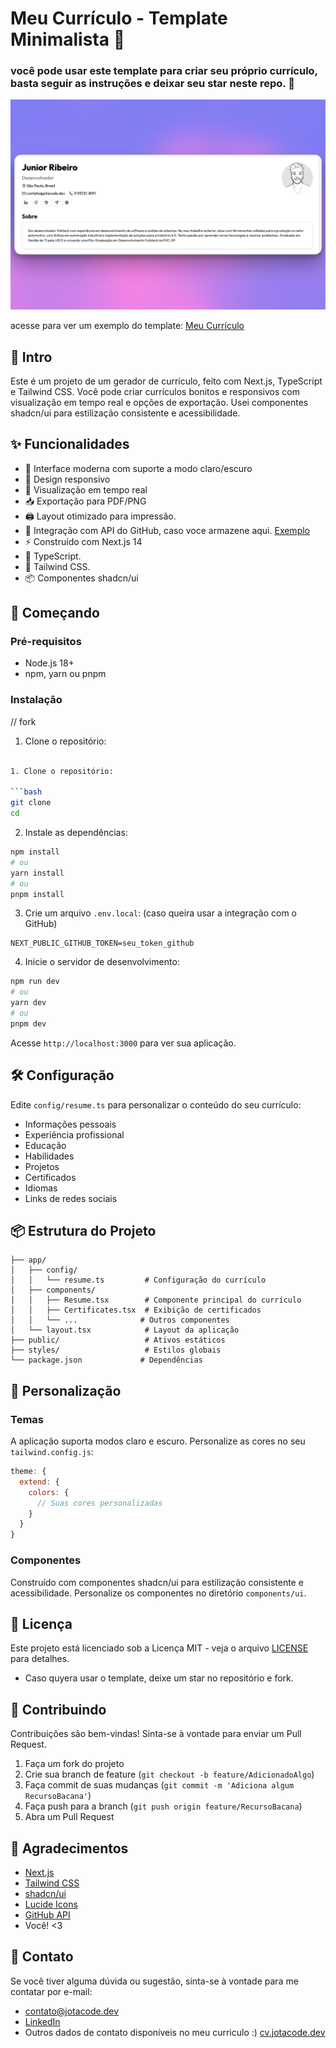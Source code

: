 # Meu Currículo - Template Minimalista 📄

### você pode usar este template para criar seu próprio currículo, basta seguir as instruções e deixar seu star neste repo. 💫

<img src="public/cv.png" alt="Prévia do Gerador de CV">

acesse para ver um exemplo do template: [Meu Currículo](https://cv.jotacode.dev/)

## 🚀 Intro

Este é um projeto de um gerador de currículo, feito com Next.js, TypeScript e Tailwind CSS. Você pode criar currículos bonitos e responsivos com visualização em tempo real e opções de exportação. Usei componentes shadcn/ui para estilização consistente e acessibilidade.

## ✨ Funcionalidades

- 🎨 Interface moderna com suporte a modo claro/escuro
- 📱 Design responsivo
- 🔄 Visualização em tempo real
- 📥 Exportação para PDF/PNG
- 🖨️ Layout otimizado para impressão.
- 🔌 Integração com API do GitHub, caso voce armazene aqui. [Exemplo](https://github.com/codejota/Certificates/tree/main)
- ⚡ Construído com Next.js 14
- 🎯 TypeScript.
- 🎨 Tailwind CSS.
- 📦 Componentes shadcn/ui

## 🚀 Começando

### Pré-requisitos

- Node.js 18+
- npm, yarn ou pnpm

### Instalação

// fork

1. Clone o repositório:

````bash

1. Clone o repositório:

```bash
git clone
cd
````

2. Instale as dependências:

```bash
npm install
# ou
yarn install
# ou
pnpm install
```

3. Crie um arquivo `.env.local`: (caso queira usar a integração com o GitHub)

```env
NEXT_PUBLIC_GITHUB_TOKEN=seu_token_github
```

4. Inicie o servidor de desenvolvimento:

```bash
npm run dev
# ou
yarn dev
# ou
pnpm dev
```

Acesse `http://localhost:3000` para ver sua aplicação.

## 🛠️ Configuração

Edite `config/resume.ts` para personalizar o conteúdo do seu currículo:

- Informações pessoais
- Experiência profissional
- Educação
- Habilidades
- Projetos
- Certificados
- Idiomas
- Links de redes sociais

## 📦 Estrutura do Projeto

```
├── app/
│   ├── config/
│   │   └── resume.ts         # Configuração do currículo
│   ├── components/
│   │   ├── Resume.tsx        # Componente principal do currículo
│   │   ├── Certificates.tsx  # Exibição de certificados
│   │   └── ...              # Outros componentes
│   └── layout.tsx            # Layout da aplicação
├── public/                   # Ativos estáticos
├── styles/                   # Estilos globais
└── package.json             # Dependências
```

## 🎨 Personalização

### Temas

A aplicação suporta modos claro e escuro. Personalize as cores no seu `tailwind.config.js`:

```js
theme: {
  extend: {
    colors: {
      // Suas cores personalizadas
    }
  }
}
```

### Componentes

Construído com componentes shadcn/ui para estilização consistente e acessibilidade. Personalize os componentes no diretório `components/ui`.

## 📄 Licença

Este projeto está licenciado sob a Licença MIT - veja o arquivo [LICENSE](LICENSE) para detalhes.

- Caso quyera usar o template, deixe um star no repositório e fork.

## 🤝 Contribuindo

Contribuições são bem-vindas! Sinta-se à vontade para enviar um Pull Request.

1. Faça um fork do projeto
2. Crie sua branch de feature (`git checkout -b feature/AdicionadoAlgo`)
3. Faça commit de suas mudanças (`git commit -m 'Adiciona algum RecursoBacana'`)
4. Faça push para a branch (`git push origin feature/RecursoBacana`)
5. Abra um Pull Request

## 🙏 Agradecimentos

- [Next.js](https://nextjs.org/)
- [Tailwind CSS](https://tailwindcss.com/)
- [shadcn/ui](https://ui.shadcn.com/)
- [Lucide Icons](https://lucide.dev/)
- [GitHub API](https://docs.github.com/en/rest)
- Você! <3

## 📧 Contato

Se você tiver alguma dúvida ou sugestão, sinta-se à vontade para me contatar por e-mail:

- [contato@jotacode.dev](mailto:contato@jotacode.dev)
- [LinkedIn](https://www.linkedin.com/in/juniorjota/)
- Outros dados de contato disponíveis no meu curriculo :) [cv.jotacode.dev](https://cv.jotacode.dev)

```

```

